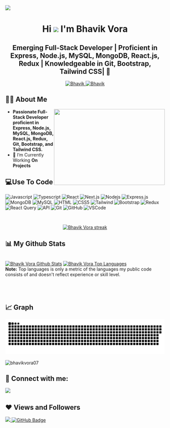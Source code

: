 <img src="lkbn.png">                     

<h1 align="center">Hi <img src="https://raw.githubusercontent.com/MartinHeinz/MartinHeinz/master/wave.gif" width="30px"> I'm <b>Bhavik Vora</b></h1>
<h2 align="center"><b>Emerging Full-Stack Developer | Proficient in Express, Node.js, MySQL, MongoDB, React.js, Redux | Knowledgeable in Git, Bootstrap, Tailwind CSS| 🚀</b></h2> 
 

<p align="center">
    
 <a href="https://github.com/Bhavik-Vora/" target="_blank">
  <img src="https://img.shields.io/badge/LinkedIn-0077B5?style=for-the-badge&logo=linkedin&logoColor=white" alt="Bhavik"/>
 </a>
 <a href="https://github.com/Bhavik-Vora/" target="_blank">
  <img src="https://img.shields.io/badge/GitHub-181717?style=for-the-badge&logo=github&logoColor=white" alt="Bhavik" />
 </a>
</p>

   

<!-- <img align="right" alt="Coding" width="400" src="bn.gif"> -->

## 🙋‍♂️ About Me
<a><img align="right" src="MyLCGoldBedge.gif" width="350" height="240" /></a>
-  <b> Passionate Full-Stack Developer proficient in Express, Node.js, MySQL, MongoDB, React.js, Redux, Git, Bootstrap, and Tailwind CSS.</b>
- 📘 I’m Currently Working **On Projects**
  <!-- - 📘 I’m Currently learning **𝐌𝐄𝐑𝐍 𝐒𝐭𝐚𝐜𝐤 𝐃𝐞𝐯𝐞𝐥𝐨𝐩𝐞𝐦𝐞𝐧𝐭** -->
## 💻Use To Code

![Javascript](https://img.shields.io/badge/Javascript-F0DB4F?style=for-the-badge&labelColor=black&logo=javascript&logoColor=F0DB4F)
![Typescript](https://img.shields.io/badge/Typescript-007acc?style=for-the-badge&labelColor=black&logo=typescript&logoColor=007acc)
![React](https://img.shields.io/badge/-React-61DBFB?style=for-the-badge&labelColor=black&logo=react&logoColor=61DBFB)
![Next.js](https://img.shields.io/badge/next.js-000000?style=for-the-badge&logo=nextdotjs&logoColor=white)
![Nodejs](https://img.shields.io/badge/Nodejs-3C873A?style=for-the-badge&labelColor=black&logo=node.js&logoColor=3C873A)
![Express.js](https://img.shields.io/badge/Express.js-000000?style=for-the-badge&logo=express&logoColor=white)
![MongoDB](https://img.shields.io/badge/MongoDB-4EA94B?style=for-the-badge&logo=mongodb&logoColor=white)
![MySQL](https://img.shields.io/badge/MySQL-lightgrey?logo=mysql&style=for-the-badge&logoColor=white&labelColor=blue)
![HTML](https://img.shields.io/badge/HTML5-E34F26?style=for-the-badge&logo=html5&logoColor=white)
![CSS5](https://img.shields.io/badge/CSS5-1572B6?style=for-the-badge&logo=css3&logoColor=white)
![Tailwind](https://img.shields.io/badge/Tailwind_CSS-092749?style=for-the-badge&logo=tailwindcss&logoColor=06B6D4&labelColor=000000)
![Bootstrap](https://img.shields.io/badge/Bootstrap-563D7C?style=for-the-badge&logo=bootstrap&logoColor=white)
![Redux](https://img.shields.io/badge/Redux-593D88?style=for-the-badge&logo=redux&logoColor=white)
![React Query](https://img.shields.io/badge/-React_Query-FF4154?style=for-the-badge&logo=react%20query&logoColor=white)
![API](https://img.shields.io/badge/API-008000?style=for-the-badge)
![Git](https://img.shields.io/badge/Git-F05032?style=for-the-badge&logo=git&logoColor=white)
![GitHub](https://img.shields.io/badge/GitHub-181717?style=for-the-badge&logo=github&logoColor=white)
![VSCode](https://img.shields.io/badge/Visual_Studio-0078d7?style=for-the-badge&logo=visual%20studio&logoColor=white)

<br>
<p align="center">
    <a href="https://github.com/Bhavik-Vora">
        <img title="🔥 Get streak stats for your profile at git.io/streak-stats" alt="Bhavik Vora streak" src="https://github-readme-streak-stats.herokuapp.com/?user=Bhavik-Vora&theme=black-ice&hide_border=true&stroke=0000&background=060A0CD0"/>
    </a>
</p>
 
## 📊 My Github Stats

   <br/>
<a href="https://github.com/Bhavik-Vora/github-readme-stats"><img alt="Bhavik Vora Github Stats" src="https://github-readme-stats.vercel.app/api?username=Bhavik-Vora&show_icons=true&count_private=true&theme=react&hide_border=true&bg_color=0D1117" /></a>
  <a href="https://github.com/Bhavik-Vora/github-readme-stats"><img alt="Bhavik Vora Top Languages" src="https://github-readme-stats.vercel.app/api/top-langs/?username=Bhavik-Vora&langs_count=8&count_private=true&layout=compact&theme=react&hide_border=true&bg_color=0D1117" /></a>
  <br/>
  <b>Note:</b> Top languages is only a metric of the languages my public code consists of and doesn't reflect experience or skill level.

<br/>
<br/>



<br/>
<br/>

## 📈 Graph
<p align="center">
   <img src="https://github.com/killshotxd/svgIcons/blob/main/github-contribution-grid-snake.svg" alt="snake">
</p>


<p><img align="center" src="https://github-readme-streak-stats.herokuapp.com/?user=Bhavik-Vora&" alt="bhavikvora07" /></p>


## 📧 Connect with me:
<p align="left">

<a href = "https://www.linkedin.com/in/vorabhavik/" target="_main"><img src="https://img.icons8.com/fluent/48/000000/linkedin.png"/></a>
</p>

## ❤ Views and Followers
<a href="https://github.com/Bhavik-Vora/github-profile-views-counter">
    <img src="https://komarev.com/ghpvc/?username=Bhavik-Vora">
</a>
<a href="https://github.com/Bhavik-Vora?tab=followers"><img src="https://img.shields.io/github/followers/Bhavik-Vora?label=Followers&style=social" alt="GitHub Badge"></a>
